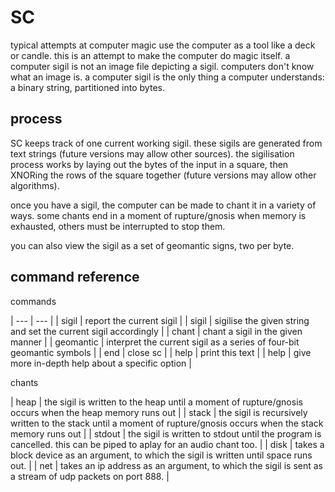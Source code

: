# SC

typical attempts at computer magic use the computer as a tool like a deck or candle.
this is an attempt to make the computer do magic itself.
a computer sigil is not an image file depicting a sigil. computers don't know what an image is.
a computer sigil is the only thing a computer understands: a binary string, partitioned into bytes.

## process

SC keeps track of one current working sigil. these sigils are generated from text strings (future versions may allow other sources).
the sigilisation process works by laying out the bytes of the input in a square, then XNORing the rows of the square together (future versions may allow other algorithms).

once you have a sigil, the computer can be made to chant it in a variety of ways. some chants end in a moment of rupture/gnosis when
memory is exhausted, others must be interrupted to stop them.

you can also view the sigil as a set of geomantic signs, two per byte.

## command reference

commands

| --- | --- |
| sigil | report the current sigil |
| sigil <phrase> | sigilise the given string and set the current sigil accordingly |
| chant <type> | chant a sigil in the given manner |
| geomantic | interpret the current sigil as a series of four-bit geomantic symbols |
| end | close sc |
| help | print this text |
| help <command> | give more in-depth help about a specific option |

chants

| heap | the sigil is written to the heap until a moment of rupture/gnosis occurs when the heap memory runs out |
| stack | the sigil is recursively written to the stack until a moment of rupture/gnosis occurs when the stack memory runs out |
| stdout | the sigil is written to stdout until the program is cancelled. this can be piped to aplay for an audio chant too. |
| disk <path> | takes a block device as an argument, to which the sigil is written until space runs out. |
| net <addr> | takes an ip address as an argument, to which the sigil is sent as a stream of udp packets on port 888. |

